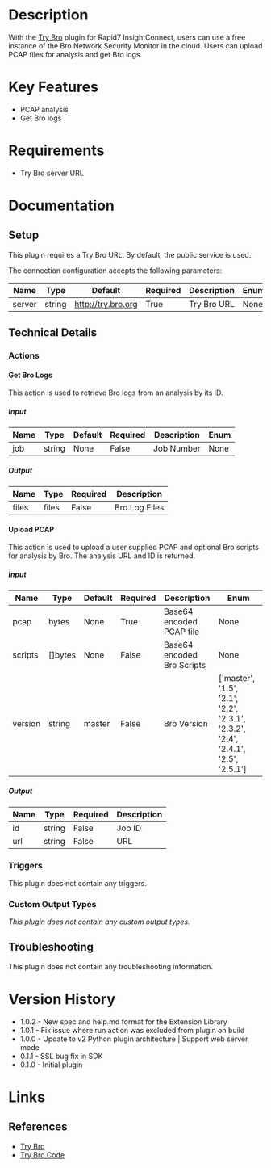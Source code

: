 # Description

With the [Try Bro](http://try.bro.org/) plugin for Rapid7 InsightConnect, users can use a free instance of the
Bro Network Security Monitor in the cloud. Users can upload PCAP files for analysis and get Bro logs.

# Key Features

* PCAP analysis
* Get Bro logs

# Requirements

* Try Bro server URL

# Documentation

## Setup

This plugin requires a Try Bro URL. By default, the public service is used.

The connection configuration accepts the following parameters:

|Name|Type|Default|Required|Description|Enum|
|----|----|-------|--------|-----------|----|
|server|string|http://try.bro.org|True|Try Bro URL|None|

## Technical Details

### Actions

#### Get Bro Logs

This action is used to retrieve Bro logs from an analysis by its ID.

##### Input

|Name|Type|Default|Required|Description|Enum|
|----|----|-------|--------|-----------|----|
|job|string|None|False|Job Number|None|

##### Output

|Name|Type|Required|Description|
|----|----|--------|-----------|
|files|files|False|Bro Log Files|

#### Upload PCAP

This action is used to upload a user supplied PCAP and optional Bro scripts for analysis by Bro.
The analysis URL and ID is returned.

##### Input

|Name|Type|Default|Required|Description|Enum|
|----|----|-------|--------|-----------|----|
|pcap|bytes|None|True|Base64 encoded PCAP file|None|
|scripts|[]bytes|None|False|Base64 encoded Bro Scripts|None|
|version|string|master|False|Bro Version|['master', '1.5', '2.1', '2.2', '2.3.1', '2.3.2', '2.4', '2.4.1', '2.5', '2.5.1']|

##### Output

|Name|Type|Required|Description|
|----|----|--------|-----------|
|id|string|False|Job ID|
|url|string|False|URL|

### Triggers

This plugin does not contain any triggers.

### Custom Output Types

_This plugin does not contain any custom output types._

## Troubleshooting

This plugin does not contain any troubleshooting information.

# Version History

* 1.0.2 - New spec and help.md format for the Extension Library
* 1.0.1 - Fix issue where run action was excluded from plugin on build
* 1.0.0 - Update to v2 Python plugin architecture | Support web server mode
* 0.1.1 - SSL bug fix in SDK
* 0.1.0 - Initial plugin

# Links

## References

* [Try Bro](http://try.bro.org/)
* [Try Bro Code](https://github.com/bro/try-bro)

